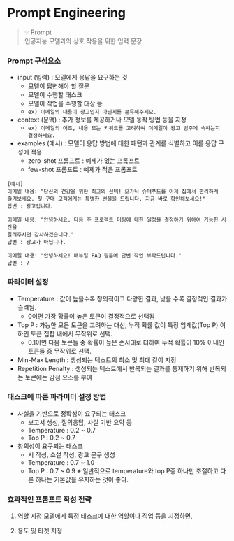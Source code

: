 # Prompt Engineering

> 💡 Prompt  
> 인공지능 모델과의 상호 작용을 위한 입력 문장  

### Prompt 구성요소
- input (입력) : 모델에게 응답을 요구하는 것
    - 모델이 답변해야 할 질문
    - 모델이 수행할 태스크
    - 모델이 작업을 수행할 대상 등
    - ```ex) 이메일의 내용이 광고인지 아닌지를 분류해주세요.```
- context (문맥) : 추가 정보를 제공하거나 모델 동작 방법 등을 지정
    - ```ex) 이메일의 어조, 내용 또는 키워드를 고려하여 이메일이 광고 범주에 속하는지 결정하세요.``` 
- examples (예시) : 모델이 응답 방법에 대한 패턴과 관계를 식별하고 이를 응답 구성에 적용
    - zero-shot 프롬프트 : 예제가 없는 프롬프트
    - few-shot 프롬프트 : 예제가 적은 프롬프트
```
[예시]
이메일 내용: "당신의 건강을 위한 최고의 선택! 오가닉 슈퍼푸드를 이제 집에서 편리하게
즐겨보세요. 첫 구매 고객에게는 특별한 선물을 드립니다. 지금 바로 확인해보세요!"
답변 : 광고입니다.

이메일 내용: "안녕하세요. 다음 주 프로젝트 미팅에 대한 일정을 결정하기 위하여 가능한 시간을
알려주시면 감사하겠습니다."
답변 : 광고가 아닙니다. 

이메일 내용: "안녕하세요! 매뉴얼 FAQ 질문에 답변 작업 부탁드립니다."
답변 : ?
```

### 파라미터 설정
- Temperature : 값이 높을수록 창의적이고 다양한 결과, 낮을 수록 결정적인 결과가 출력됨.
    - 0이면 가장 확률이 높은 토큰이 결정적으로 선택됨
- Top P : 가능한 모든 토큰을 고려하는 대신, 누적 확률 값이 특정 임계값(Top P) 이하인 토큰 집합 내에서 무작위로 선택.
    - 0.1이면 다음 토큰들 중 확률이 높은 순서대로 더하여 누적 확률이 10% 이내인 토큰들 중 무작위로 선택.
- Min-Max Length : 생성되는 텍스트의 최소 및 최대 길이 지정
- Repetition Penalty : 생성되는 텍스트에서 반복되는 결과를 통제하기 위해 반복되는 토큰에는 감점 요소를 부여

### 태스크에 따른 파라미터 설정 방법
- 사실을 기반으로 정확성이 요구되는 태스크
    - 보고서 생성, 질의응답, 사실 기반 요약 등
    - Temperature : 0.2 ~ 0.7
    - Top P : 0.2 ~ 0.7  
- 창의성이 요구되는 태스크
    - 시 작성, 소설 작성, 광고 문구 생성
    - Temperature : 0.7 ~ 1.0
    - Top P : 0.7 ~ 0.9
※ 일반적으로 temperature와 top P중 하나만 조절하고 다른 하나는 기본값을 유지하는 것이 좋다.

### 효과적인 프롬프트 작성 전략
1. 역할 지정
모델에게 특정 태스크에 대한 역할이나 직업 등을 지정하면, 

2. 용도 및 타겟 지정